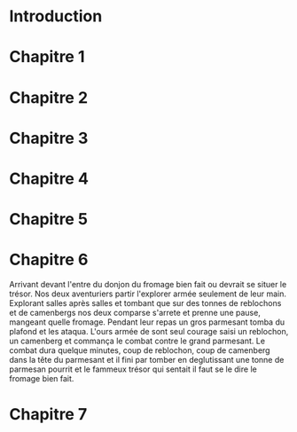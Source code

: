 # Introduction

# Chapitre 1

# Chapitre 2

# Chapitre 3

# Chapitre 4

# Chapitre 5

# Chapitre 6
Arrivant devant l'entre du donjon du fromage bien fait ou devrait se situer le trésor. Nos deux aventuriers partir l'explorer armée seulement de leur main.  Explorant salles après salles et tombant que sur des tonnes de reblochons et de camenbergs nos deux comparse s'arrete et prenne une pause, mangeant quelle fromage. Pendant leur repas un gros parmesant tomba du plafond et les ataqua. L'ours armée de sont seul courage saisi un reblochon, un camenberg et commança le combat contre le grand parmesant.   Le combat dura quelque minutes, coup de reblochon, coup de camenberg dans la tête du parmesant et il fini par tomber en deglutissant une tonne de parmesan pourrit et le fammeux trésor qui sentait il faut se le dire le fromage bien fait.
# Chapitre 7
